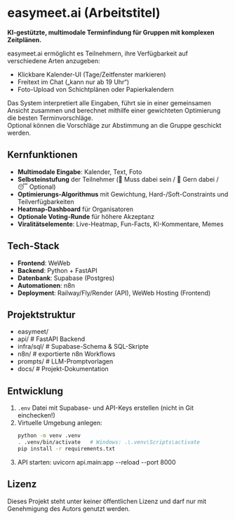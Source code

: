 # easymeet.ai (Arbeitstitel)

**KI-gestützte, multimodale Terminfindung für Gruppen mit komplexen Zeitplänen.**

easymeet.ai ermöglicht es Teilnehmern, ihre Verfügbarkeit auf verschiedene Arten anzugeben:
- Klickbare Kalender-UI (Tage/Zeitfenster markieren)
- Freitext im Chat („kann nur ab 19 Uhr“)
- Foto-Upload von Schichtplänen oder Papierkalendern

Das System interpretiert alle Eingaben, führt sie in einer gemeinsamen Ansicht zusammen und berechnet mithilfe einer gewichteten Optimierung die besten Terminvorschläge.  
Optional können die Vorschläge zur Abstimmung an die Gruppe geschickt werden.

## Kernfunktionen
- **Multimodale Eingabe**: Kalender, Text, Foto
- **Selbsteinstufung** der Teilnehmer (🚨 Muss dabei sein / 🙂 Gern dabei / 😴 Optional)
- **Optimierungs-Algorithmus** mit Gewichtung, Hard-/Soft-Constraints und Teilverfügbarkeiten
- **Heatmap-Dashboard** für Organisatoren
- **Optionale Voting-Runde** für höhere Akzeptanz
- **Viralitätselemente**: Live-Heatmap, Fun-Facts, KI-Kommentare, Memes

## Tech-Stack
- **Frontend**: WeWeb
- **Backend**: Python + FastAPI
- **Datenbank**: Supabase (Postgres)
- **Automationen**: n8n
- **Deployment**: Railway/Fly/Render (API), WeWeb Hosting (Frontend)

## Projektstruktur
- easymeet/
- api/ # FastAPI Backend
- infra/sql/ # Supabase-Schema & SQL-Skripte
- n8n/ # exportierte n8n Workflows
- prompts/ # LLM-Promptvorlagen
- docs/ # Projekt-Dokumentation

## Entwicklung
1. `.env` Datei mit Supabase- und API-Keys erstellen (nicht in Git einchecken!)
2. Virtuelle Umgebung anlegen:
   ```bash
   python -m venv .venv
   . .venv/bin/activate   # Windows: .\.venv\Scripts\activate
   pip install -r requirements.txt
3. API starten:
   uvicorn api.main:app --reload --port 8000

## Lizenz
Dieses Projekt steht unter keiner öffentlichen Lizenz und darf nur mit Genehmigung des Autors genutzt werden.